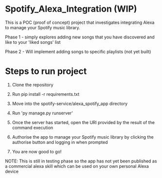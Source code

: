 # Spotify_Alexa_Integration (WIP)

This is a POC (proof of concept) project that investigates integrating Alexa to manage your Spotify music library. 

Phase 1 - simply explores adding new songs that you have discovered and like to your 'liked songs' list

Phase 2 - Will implement adding songs to specific playlists (not yet built)

# Steps to run project

1. Clone the repository

2. Run pip install -r requirements.txt

3. Move into the spotify-service/alexa_spotify_app directory

4. Run 'py manage.py runserver'

5. Once the server has started, open the URl provided by the result of the command execution

6. Authorise the app to manage your Spotify music library by clicking the authorise button and logging in when prompted

7. You are now good to go! 

NOTE: This is still in testing phase so the app has not yet been published as a commercial alexa skill which can be used on your own personal Alexa device